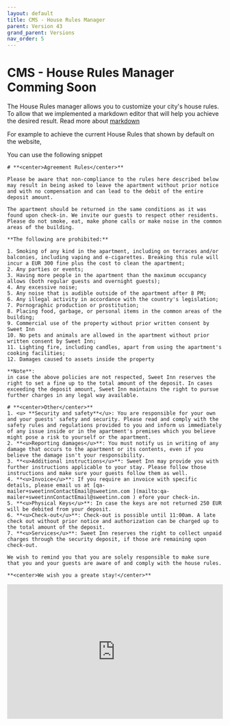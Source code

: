 ```yaml
---
layout: default
title: CMS - House Rules Manager
parent: Version 43
grand_parent: Versions
nav_order: 5
---
```


<style>
.responsive-video {
    position: relative;
    padding-bottom: 56.25%; /* Aspect ratio for 16:9 videos */
    padding-top: 30px;
    height: 0;
    overflow: hidden;
}

.responsive-video iframe,
.responsive-video object,
.responsive-video embed {
    position: absolute;
    top: 0;
    left: 0;
    width: 100%;
    height: 100%;
}
</style>

# CMS - House Rules Manager <span class="label label-yellow">Comming Soon</span>

The House Rules manager allows you to customize your city's house rules.
To allow that we implemented a markdown editor that will help you achieve the desired result.
Read more about [markdown](https://www.markdownguide.org/cheat-sheet/)

For example to achieve the current House Rules that shown by default on the website,


You can use the following snippet

```
# **<center>Agreement Rules</center>**

Please be aware that non-compliance to the rules here described below may result in being asked to leave the apartment without prior notice and with no compensation and can lead to the debit of the entire deposit amount.

The apartment should be returned in the same conditions as it was found upon check-in. We invite our guests to respect other residents. Please do not smoke, eat, make phone calls or make noise in the common areas of the building.

**The following are prohibited:**

1. Smoking of any kind in the apartment, including on terraces and/or balconies, including vaping and e-cigarettes. Breaking this rule will incur a EUR 300 fine plus the cost to clean the apartment;
2. Any parties or events;
3. Having more people in the apartment than the maximum occupancy allows (both regular guests and overnight guests);
4. Any excessive noise;
5. Any noise that is audible outside of the apartment after 8 PM;
6. Any illegal activity in accordance with the country's legislation;
7. Pornographic production or prostitution;
8. Placing food, garbage, or personal items in the common areas of the building;
9. Commercial use of the property without prior written consent by Sweet Inn
10. No pets and animals are allowed in the apartment without prior written consent by Sweet Inn;
11. Lighting fire, including candles, apart from using the apartment's cooking facilities;
12. Damages caused to assets inside the property

**Note**:
in case the above policies are not respected, Sweet Inn reserves the right to set a fine up to the total amount of the deposit. In cases exceeding the deposit amount, Sweet Inn maintains the right to pursue further charges in any legal way available.

# **<center>Other</center>**
1. <u> **Security and safety**</u>: You are responsible for your own and your guests' safety and security. Please read and comply with the safety rules and regulations provided to you and inform us immediately of any issue inside or in the apartment's premises which you believe might pose a risk to yourself or the apartment.
2. **<u>Reporting damages</u>**: You must notify us in writing of any damage that occurs to the apartment or its contents, even if you believe the damage isn't your responsibility.
3. **<u>Additional instructions</u>**: Sweet Inn may provide you with further instructions applicable to your stay. Please follow those instructions and make sure your guests follow them as well.
4. **<u>Invoice</u>**: If you require an invoice with specific details, please email us at [qa-mailer+sweetinnContactEmail@sweetinn.com ](mailto:qa-mailer+sweetinnContactEmail@sweetinn.com ) efore your check-in.
5. **<u>Physical Keys</u>**: In case the keys are not returned 250 EUR will be debited from your deposit.
6. **<u>Check-out</u>**: Check-out is possible until 11:00am. A late check out without prior notice and authorization can be charged up to the total amount of the deposit.
7. **<u>Services</u>**: Sweet Inn reserves the right to collect unpaid charges through the security deposit, if those are remaining upon check-out.

We wish to remind you that you are solely responsible to make sure that you and your guests are aware of and comply with the house rules.

**<center>We wish you a greate stay!</center>**
```



<div class="responsive-video">
    <iframe src="https://www.youtube.com/embed/missing_link" frameborder="0" allowfullscreen></iframe>
</div>